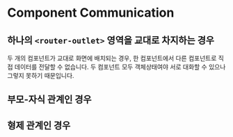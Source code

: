 # Component Communication

## 하나의 `<router-outlet>` 영역을 교대로 차지하는 경우

두 개의 컴포넌트가 교대로 화면에 배치되는 경우, 한 컴포넌트에서 다른 컴포넌트로 직접 데이터를 전달할 수 없습니다. 두 컴포넌트 모두 객체상태여야 서로 대화할 수 있으나 그렇지 못하기 때문입니다.

## 부모-자식 관계인 경우

## 형제 관계인 경우